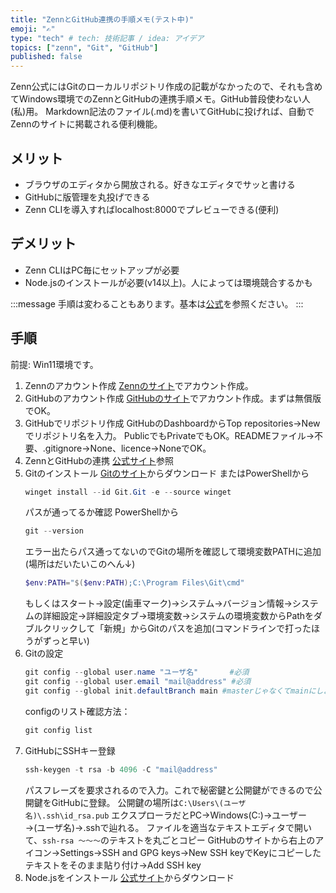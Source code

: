 ```yaml
---
title: "ZennとGitHub連携の手順メモ(テスト中)"
emoji: "✍️"
type: "tech" # tech: 技術記事 / idea: アイデア
topics: ["zenn", "Git", "GitHub"]
published: false
---
```

Zenn公式にはGitのローカルリポジトリ作成の記載がなかったので、それも含めてWindows環境でのZennとGitHubの連携手順メモ。GitHub普段使わない人(私)用。
Markdown記法のファイル(.md)を書いてGitHubに投げれば、自動でZennのサイトに掲載される便利機能。
## メリット
- ブラウザのエディタから開放される。好きなエディタでサッと書ける
- GitHubに版管理を丸投げできる
- Zenn CLIを導入すればlocalhost:8000でプレビューできる(便利)
## デメリット
- Zenn CLIはPC毎にセットアップが必要
- Node.jsのインストールが必要(v14以上)。人によっては環境競合するかも

:::message
手順は変わることもあります。基本は[公式](https://zenn.dev/zenn/articles/connect-to-github)を参照ください。
:::

## 手順
前提: Win11環境です。
1. Zennのアカウント作成
[Zennのサイト](https://zenn.dev/)でアカウント作成。
2. GitHubのアカウント作成
[GitHubのサイト](https://github.co.jp/)でアカウント作成。まずは無償版でOK。
3. GitHubでリポジトリ作成
   GitHubのDashboardからTop repositories→Newでリポジトリ名を入力。
   PublicでもPrivateでもOK。READMEファイル→不要、.gitignore→None、licence→NoneでOK。
4. ZennとGitHubの連携
   [公式サイト](https://zenn.dev/zenn/articles/connect-to-github)参照
5. Gitのインストール
   [Gitのサイト](https://git-scm.com/downloads)からダウンロード
   またはPowerShellから
   ```powershell
   winget install --id Git.Git -e --source winget
   ```
   パスが通ってるか確認
   PowerShellから
   ```powershell
   git --version
   ```
   エラー出たらパス通ってないのでGitの場所を確認して環境変数PATHに追加
   (場所はだいたいこのへん↓)
   ```powershell
   $env:PATH="$($env:PATH);C:\Program Files\Git\cmd"
   ```
   もしくはスタート→設定(歯車マーク)→システム→バージョン情報→システムの詳細設定→詳細設定タブ→環境変数→システムの環境変数からPathをダブルクリックして「新規」からGitのパスを追加(コマンドラインで打ったほうがずっと早い)
6. Gitの設定
   ```powershell
   git config --global user.name "ユーザ名"       #必須
   git config --global user.email "mail@address" #必須
   git config --global init.defaultBranch main #masterじゃなくてmainにしようね
   ```
   configのリスト確認方法：
   ```powershell
   git config list
   ```
7. GitHubにSSHキー登録
   ```powershell
   ssh-keygen -t rsa -b 4096 -C "mail@address"
   ```
   パスフレーズを要求されるので入力。これで秘密鍵と公開鍵ができるので公開鍵をGitHubに登録。
   公開鍵の場所は`C:\Users\(ユーザ名)\.ssh\id_rsa.pub`
   エクスプローラだとPC→Windows(C:)→ユーザー→(ユーザ名)→.sshで辿れる。
   ファイルを適当なテキストエディタで開いて、`ssh-rsa ～～～`のテキストを丸ごとコピー
   GitHubのサイトから右上のアイコン→Settings→SSH and GPG keys→New SSH keyでKeyにコピーしたテキストをそのまま貼り付け→Add SSH key
8. Node.jsをインストール
   [公式サイト](https://nodejs.org/)からダウンロード
